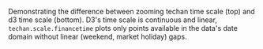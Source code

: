 Demonstrating the difference between zooming techan time scale (top) and d3 time scale (bottom). D3's time scale is continuous and linear, <code>techan.scale.financetime</code> plots only points available in the data's date domain without linear (weekend, market holiday) gaps.